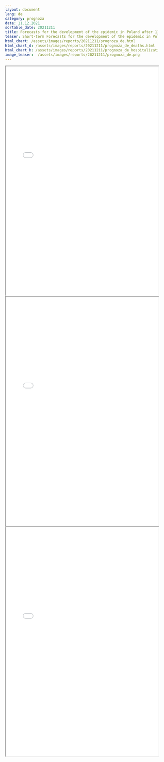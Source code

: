 ```yaml
---
layout: document
lang: de
category: prognoza
date: 11.12.2021
sortable_date: 20211211
title: Forecasts for the development of the epidemic in Poland after 11.12.2021
teaser: Short-term Forecasts for the development of the epidemic in Poland.
html_chart: /assets/images/reports/20211211/prognoza_de.html
html_chart_d: /assets/images/reports/20211211/prognoza_de_deaths.html
html_chart_h: /assets/images/reports/20211211/prognoza_de_hospitalizations.html
image_teaser:  /assets/images/reports/20211211/prognoza_de.png
---
```


<div style="text-align: center" class="row 80%">
    <span class="image fit">
        <iframe src="{{ page.html_chart }}" alt="" style="width: 100%; height:54em;"></iframe>
    </span>
</div>


<div style="text-align: center" class="row 80%">
    <span class="image fit">
        <iframe src="{{ page.html_chart_d }}" alt="" style="width: 100%; height:54em;"></iframe>
    </span>
</div>

<div style="text-align: center" class="row 80%">
    <span class="image fit">
        <iframe src="{{ page.html_chart_h }}" alt="" style="width: 100%; height:54em;"></iframe>
    </span>
</div>
